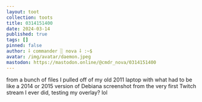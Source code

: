 ```yaml
---
layout: toot
collection: toots
title: 0314151400
date: 2024-03-14
published: true
tags: []
pinned: false
author: ⸸ commander ░ nova ⸸ :~$
avatar: /img/avatar/daemon.jpeg
mastodon: https://mastodon.online/@cmdr_nova/0314151400
---
```


from a bunch of files I pulled off of my old 2011 laptop with what had to be like a 2014 or 2015 version of Debiana screenshot from the very first Twitch stream I ever did, testing my overlay? lol

